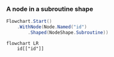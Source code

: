 ﻿### A node in a subroutine shape

```csharp
Flowchart.Start()
    .WithNode(Node.Named("id")
        .Shaped(NodeShape.Subroutine))
```

```mermaid
flowchart LR
    id[["id"]]
```